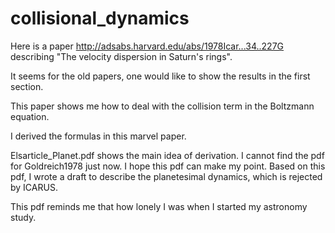 # collisional_dynamics

Here is a paper http://adsabs.harvard.edu/abs/1978Icar...34..227G describing "The velocity dispersion in Saturn's rings".

It seems for the old papers, one would like to show the results in the first section.

This paper shows me how to deal with the collision term in the Boltzmann equation.

I derived the formulas in this marvel paper.

Elsarticle_Planet.pdf shows the main idea of derivation. I cannot find the pdf for Goldreich1978 just now. I hope this pdf can make my point. Based on this pdf, I wrote a draft to describe the planetesimal dynamics, which is rejected by ICARUS.

This pdf reminds me that how lonely I was when I started my astronomy study.
